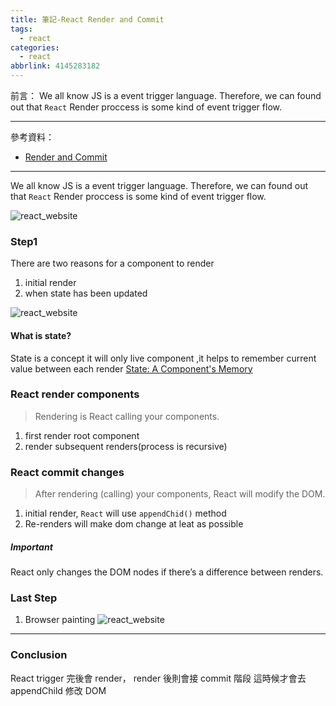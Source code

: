 ```yaml
---
title: 筆記-React Render and Commit
tags:
  - react
categories:
  - react
abbrlink: 4145283182
---
```

前言：
We all know JS is a event trigger language. Therefore, we can found out that `React` Render proccess is some kind of event trigger flow.

<!-- more -->
---
參考資料：
- [Render and Commit](https://react.dev/learn/render-and-commit)


---
We all know JS is a event trigger language. Therefore, we can found out that `React` Render proccess is some kind of event trigger flow.

![react_website](https://i.imgur.com/3NeluOi.png)

### Step1
There are two reasons for a component to render
1. initial render 
2. when state has been updated

![react_website](https://i.imgur.com/mrZtpdJ.png)


#### What is state?
State is a concept it will only live component ,it helps to remember current value between each render 
[State: A Component's Memory](https://react.dev/learn/state-a-components-memory)


### React render components
> Rendering is React calling your components.
1. first render root component
2. render subsequent renders(process is recursive)


### React commit changes 
> After rendering (calling) your components, React will modify the DOM.
1. initial render, `React` will use `appendChid()` method
2. Re-renders will make dom change at leat as possible

##### Important
React only changes the DOM nodes if there’s a difference between renders.

### Last Step
1. Browser painting
![react_website](https://i.imgur.com/pxb6DYG.png)

---
### Conclusion
React trigger 完後會 render， render 後則會接 commit 階段
這時候才會去 appendChild 修改 DOM